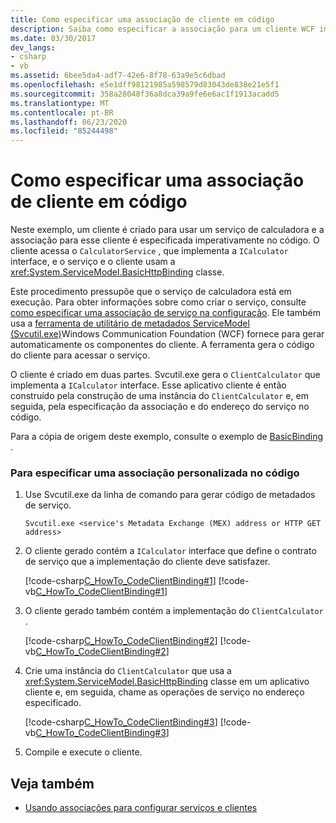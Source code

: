 ```yaml
---
title: Como especificar uma associação de cliente em código
description: Saiba como especificar a associação para um cliente WCF imperativamente no código. O cliente acessa um serviço neste exemplo.
ms.date: 03/30/2017
dev_langs:
- csharp
- vb
ms.assetid: 6bee5da4-adf7-42e6-8f78-63a9e5c6dbad
ms.openlocfilehash: e5e1dff98121985a598579d83043de838e21e5f1
ms.sourcegitcommit: 358a28048f36a8dca39a9fe6e6ac1f1913acadd5
ms.translationtype: MT
ms.contentlocale: pt-BR
ms.lasthandoff: 06/23/2020
ms.locfileid: "85244498"
---
```

# <a name="how-to-specify-a-client-binding-in-code"></a>Como especificar uma associação de cliente em código
Neste exemplo, um cliente é criado para usar um serviço de calculadora e a associação para esse cliente é especificada imperativamente no código. O cliente acessa o `CalculatorService` , que implementa a `ICalculator` interface, e o serviço e o cliente usam a <xref:System.ServiceModel.BasicHttpBinding> classe.  
  
 Este procedimento pressupõe que o serviço de calculadora está em execução. Para obter informações sobre como criar o serviço, consulte [como especificar uma associação de serviço na configuração](how-to-specify-a-service-binding-in-configuration.md). Ele também usa a [ferramenta de utilitário de metadados ServiceModel (Svcutil.exe)](servicemodel-metadata-utility-tool-svcutil-exe.md)Windows Communication Foundation (WCF) fornece para gerar automaticamente os componentes do cliente. A ferramenta gera o código do cliente para acessar o serviço.  
  
 O cliente é criado em duas partes. Svcutil.exe gera o `ClientCalculator` que implementa a `ICalculator` interface. Esse aplicativo cliente é então construído pela construção de uma instância do `ClientCalculator` e, em seguida, pela especificação da associação e do endereço do serviço no código.  
  
 Para a cópia de origem deste exemplo, consulte o exemplo de [BasicBinding](./samples/basicbinding.md) .  
  
### <a name="to-specify-a-custom-binding-in-code"></a>Para especificar uma associação personalizada no código  
  
1. Use Svcutil.exe da linha de comando para gerar código de metadados de serviço.  
  
    ```console  
    Svcutil.exe <service's Metadata Exchange (MEX) address or HTTP GET address>
    ```  
  
2. O cliente gerado contém a `ICalculator` interface que define o contrato de serviço que a implementação do cliente deve satisfazer.  
  
     [!code-csharp[C_HowTo_CodeClientBinding#1](../../../samples/snippets/csharp/VS_Snippets_CFX/c_howto_codeclientbinding/cs/client.cs#1)]
     [!code-vb[C_HowTo_CodeClientBinding#1](../../../samples/snippets/visualbasic/VS_Snippets_CFX/c_howto_codeclientbinding/vb/client.vb#1)]  
  
3. O cliente gerado também contém a implementação do `ClientCalculator` .  
  
     [!code-csharp[C_HowTo_CodeClientBinding#2](../../../samples/snippets/csharp/VS_Snippets_CFX/c_howto_codeclientbinding/cs/client.cs#2)]
     [!code-vb[C_HowTo_CodeClientBinding#2](../../../samples/snippets/visualbasic/VS_Snippets_CFX/c_howto_codeclientbinding/vb/client.vb#2)]  
  
4. Crie uma instância do `ClientCalculator` que usa a <xref:System.ServiceModel.BasicHttpBinding> classe em um aplicativo cliente e, em seguida, chame as operações de serviço no endereço especificado.  
  
     [!code-csharp[C_HowTo_CodeClientBinding#3](../../../samples/snippets/csharp/VS_Snippets_CFX/c_howto_codeclientbinding/cs/client.cs#3)]
     [!code-vb[C_HowTo_CodeClientBinding#3](../../../samples/snippets/visualbasic/VS_Snippets_CFX/c_howto_codeclientbinding/vb/client.vb#3)]  
  
5. Compile e execute o cliente.  
  
## <a name="see-also"></a>Veja também

- [Usando associações para configurar serviços e clientes](using-bindings-to-configure-services-and-clients.md)
